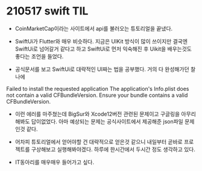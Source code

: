 # 210517 swift TIL

- CoinMarketCap이라는 사이트에서 api를 불러오는 튜토리얼을 끝냈다.

- SwiftUi가 Flutter와 매우 비슷하다. 지금은 UIKit 방식이 많이 쓰이지만 결국엔 SwiftUi로 넘어갈거 같다고 하고 SwiftUi로 먼저 익숙해진 후 Uikit을 배우는것도 좋다는 조언을 들었다.

- 공식문서를 보고 SwiftUi로 대략적인 UI짜는 법을 공부했다. 거의 다 완성해가던 찰나에

Failed to install the requested application
The application's Info.plist does not contain a valid CFBundleVersion.
Ensure your bundle contains a valid CFBundleVersion.

- 이런 에러를 마주쳤는데 BigSur와 Xcode12버전 관련된 문제이고 구글링을 아무리 해봐도 답이없었다. 아마 예상되는 문제는 공식사이트에서 제공해준 json파일 문제인것 같다.

- 어차피 튜토리얼에서 얻어야할 건 대략적으로 얻은것 같으니 내일부터 곧바로 프로젝트를 구상해보고 실행해봐야겠다. 하루에 한시간에서 두시간 정도 생각하고 있다.

- IT동아리를 매우매우 들어가고 싶다.
